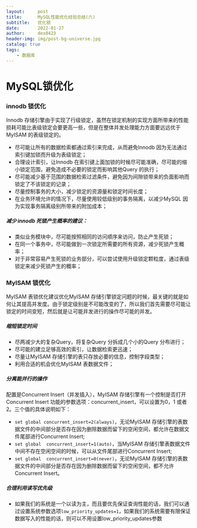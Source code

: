 ```yaml
---
layout:     post
title:      MySQL性能优化经验总结(六)
subtitle:   优化锁
date:       2022-01-27
author:     dex0423
header-img: img/post-bg-universe.jpg
catalog: true
tags:
    - 数据库
---
```



# MySQL锁优化

### innodb 锁优化

Innodb 存储引擎由于实现了行级锁定，虽然在锁定机制的实现方面所带来的性能损耗可能比表级锁定会要更高一些，但是在整体并发处理能力方面要远远优于MyISAM 的表级锁定的。
- 尽可能让所有的数据检索都通过索引来完成，从而避免Innodb 因为无法通过索引键加锁而升级为表级锁定；
- 合理设计索引，让Innodb 在索引键上面加锁的时候尽可能准确，尽可能的缩小锁定范围，避免造成不必要的锁定而影响其他Query 的执行；
- 尽可能减少基于范围的数据检索过滤条件，避免因为间隙锁带来的负面影响而锁定了不该锁定的记录；
- 尽量控制事务的大小，减少锁定的资源量和锁定时间长度；
- 在业务环境允许的情况下，尽量使用较低级别的事务隔离，以减少MySQL 因为实现事务隔离级别所带来的附加成本；

##### 减少 innodb 死锁产生概率的建议：
- 类似业务模块中，尽可能按照相同的访问顺序来访问，防止产生死锁；
- 在同一个事务中，尽可能做到一次锁定所需要的所有资源，减少死锁产生概率；
- 对于非常容易产生死锁的业务部分，可以尝试使用升级锁定颗粒度，通过表级锁定来减少死锁产生的概率；


### MyISAM 锁优化

MyISAM 表锁优化建议优化MyISAM 存储引擎锁定问题的时候，最关键的就是如何让其提高并发度。由于锁定级别是不可能改变的了，所以我们首先需要尽可能让锁定的时间变短，然后就是让可能并发进行的操作尽可能的并发。

##### 缩短锁定时间
  - 尽两减少大的复杂Query，将复杂Query 分拆成几个小的Query 分布进行；
  - 尽可能的建立足够高效的索引，让数据检索更迅速；
  - 尽量让MyISAM 存储引擎的表只存放必要的信息，控制字段类型；
  - 利用合适的机会优化MyISAM 表数据文件；
##### 分离能并行的操作
  配置是Concurrent Insert（并发插入），MyISAM 存储引擎有一个控制是否打开Concurrent Insert 功能的参数选项：concurrent_insert，可以设置为0，1 或者2。三个值的具体说明如下：
  - `set global concurrent_insert=2(always)`，无论MyISAM 存储引擎的表数据文件的中间部分是否存在因为删除数据而留下的空闲空间，都允许在数据文件尾部进行Concurrent Insert;
  - `set global  concurrent_insert=1(auto)`，当MyISAM 存储引擎表数据文件中间不存在空闲空间的时候，可以从文件尾部进行Concurrent Insert;
  - `set global  concurrent_insert=0(never)`，无论MyISAM 存储引擎的表数据文件的中间部分是否存在因为删除数据而留下的空闲空间，都不允许Concurrent Insert。
##### 合理利用读写优先级
  - 如果我们的系统是一个以读为主，而且要优先保证查询性能的话，我们可以通过设置系统参数选项`low_priority_updates=1`，如果我们的系统需要有限保证数据写入的性能的话，则可以不用设置low_priority_updates参数